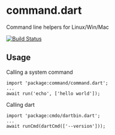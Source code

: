 # command.dart

Command line helpers for Linux/Win/Mac

[![Build Status](https://travis-ci.org/tekartik/cmdo.dart.svg?branch=master)](https://travis-ci.org/tekartik/command.dart)

## Usage

Calling a system command

````
import 'package:command/command.dart';
...
await run('echo', ['hello world']);
````

Calling dart

````
import 'package:cmdo/dartbin.dart';
...
await runCmd(dartCmd(['--version']));
````
